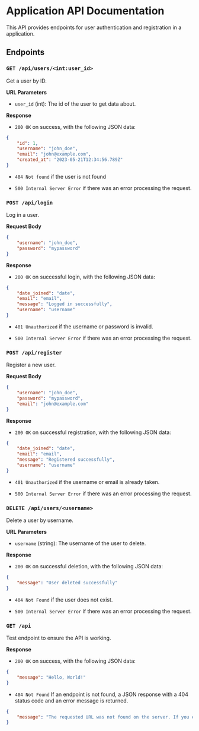 # Application API Documentation

This API provides endpoints for user authentication and registration in a application.

## Endpoints

### `GET /api/users/<int:user_id>`

Get a user by ID.

**URL Parameters**

- `user_id` (int): The id of the user to get data about.

**Response**

- `200 OK` on success, with the following JSON data:

```json
{
    "id": 1,
    "username": "john_doe",
    "email": "john@example.com",
    "created_at": "2023-05-21T12:34:56.789Z"
}
```

- `404 Not found` if the user is not found

- `500 Internal Server Error` if there was an error processing the request.

### `POST /api/login`

Log in a user.

**Request Body**

```json
{
    "username": "john_doe",
    "password": "mypassword"
}
```

**Response**

- `200 OK` on successful login, with the following JSON data:

```json
{
    "date_joined": "date",
    "email": "email",
    "message": "Logged in successfully",
    "username": "username"
}
```

- `401 Unauthorized` if the username or password is invalid.

- `500 Internal Server Error` if there was an error processing the request.

### `POST /api/register`

Register a new user.

**Request Body**

```json
{
    "username": "john_doe",
    "password": "mypassword",
    "email": "john@example.com"
}
```

**Response**

- `200 OK` on successful registration, with the following JSON data:

```json
{
    "date_joined": "date",
    "email": "email",
    "message": "Registered successfully",
    "username": "username"
}
```

- `401 Unauthorized` if the username or email is already taken.

- `500 Internal Server Error` if there was an error processing the request.

### `DELETE /api/users/<username>`

Delete a user by username.

**URL Parameters**

- `username` (string): The username of the user to delete.

**Response**

- `200 OK` on successful deletion, with the following JSON data:

```json
{
    "message": "User deleted successfully"
}
```

- `404 Not Found` if the user does not exist.

- `500 Internal Server Error` if there was an error processing the request.

### `GET /api`

Test endpoint to ensure the API is working.

**Response**

- `200 OK` on success, with the following JSON data:

```json
{
    "message": "Hello, World!"
}
```

- `404 Not Found` If an endpoint is not found, a JSON response with a 404 status code and an error message is returned.

```json
{
    "message": "The requested URL was not found on the server. If you entered the URL manually please check your spelling and try again."
}
```
